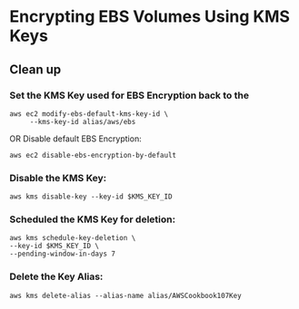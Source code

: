 # Encrypting EBS Volumes Using KMS Keys

## Clean up 

### Set the KMS Key used for EBS Encryption back to the
```
aws ec2 modify-ebs-default-kms-key-id \
     --kms-key-id alias/aws/ebs
```

OR Disable default EBS Encryption: 
```
aws ec2 disable-ebs-encryption-by-default
```

### Disable the KMS Key: 

`aws kms disable-key --key-id $KMS_KEY_ID`

### Scheduled the KMS Key for deletion:
```
aws kms schedule-key-deletion \
--key-id $KMS_KEY_ID \
--pending-window-in-days 7
```

### Delete the Key Alias: 

`aws kms delete-alias --alias-name alias/AWSCookbook107Key`

